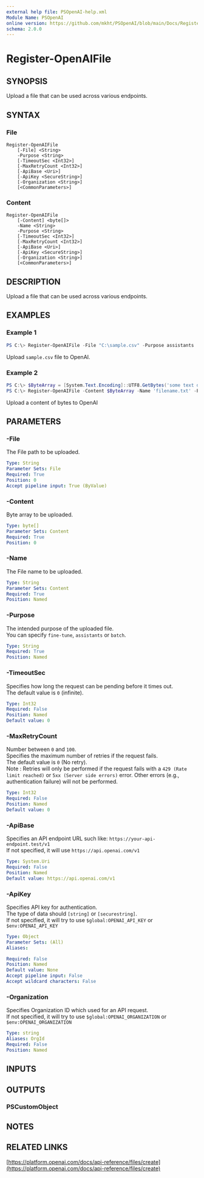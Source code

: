 ```yaml
---
external help file: PSOpenAI-help.xml
Module Name: PSOpenAI
online version: https://github.com/mkht/PSOpenAI/blob/main/Docs/Register-OpenAIFile.md
schema: 2.0.0
---
```


# Register-OpenAIFile

## SYNOPSIS
Upload a file that can be used across various endpoints.

## SYNTAX

### File
```
Register-OpenAIFile
    [-File] <String>
    -Purpose <String>
    [-TimeoutSec <Int32>]
    [-MaxRetryCount <Int32>]
    [-ApiBase <Uri>]
    [-ApiKey <SecureString>]
    [-Organization <String>]
    [<CommonParameters>]
```

### Content
```
Register-OpenAIFile
    [-Content] <byte[]>
    -Name <String>
    -Purpose <String>
    [-TimeoutSec <Int32>]
    [-MaxRetryCount <Int32>]
    [-ApiBase <Uri>]
    [-ApiKey <SecureString>]
    [-Organization <String>]
    [<CommonParameters>]
```

## DESCRIPTION
Upload a file that can be used across various endpoints.

## EXAMPLES

### Example 1
```powershell
PS C:\> Register-OpenAIFile -File "C:\sample.csv" -Purpose assistants
```

Upload `sample.csv` file to OpenAI.

### Example 2
```powershell
PS C:\> $ByteArray = [System.Text.Encoding]::UTF8.GetBytes('some text data')
PS C:\> Register-OpenAIFile -Content $ByteArray -Name 'filename.txt' -Purpose assistants
```

Upload a content of bytes to OpenAI

## PARAMETERS

### -File
The File path to be uploaded.

```yaml
Type: String
Parameter Sets: File
Required: True
Position: 0
Accept pipeline input: True (ByValue)
```

### -Content
Byte array to be uploaded.

```yaml
Type: byte[]
Parameter Sets: Content
Required: True
Position: 0
```

### -Name
The File name to be uploaded.

```yaml
Type: String
Parameter Sets: Content
Required: True
Position: Named
```

### -Purpose
The intended purpose of the uploaded file.  
You can specify `fine-tune`, `assistants` or `batch`.

```yaml
Type: String
Required: True
Position: Named
```

### -TimeoutSec
Specifies how long the request can be pending before it times out.  
The default value is `0` (infinite).

```yaml
Type: Int32
Required: False
Position: Named
Default value: 0
```

### -MaxRetryCount
Number between `0` and `100`.  
Specifies the maximum number of retries if the request fails.  
The default value is `0` (No retry).  
Note : Retries will only be performed if the request fails with a `429 (Rate limit reached)` or `5xx (Server side errors)` error. Other errors (e.g., authentication failure) will not be performed.  

```yaml
Type: Int32
Required: False
Position: Named
Default value: 0
```

### -ApiBase
Specifies an API endpoint URL such like: `https://your-api-endpoint.test/v1`  
If not specified, it will use `https://api.openai.com/v1`

```yaml
Type: System.Uri
Required: False
Position: Named
Default value: https://api.openai.com/v1
```

### -ApiKey
Specifies API key for authentication.  
The type of data should `[string]` or `[securestring]`.  
If not specified, it will try to use `$global:OPENAI_API_KEY` or `$env:OPENAI_API_KEY`

```yaml
Type: Object
Parameter Sets: (All)
Aliases:

Required: False
Position: Named
Default value: None
Accept pipeline input: False
Accept wildcard characters: False
```

### -Organization
Specifies Organization ID which used for an API request.  
If not specified, it will try to use `$global:OPENAI_ORGANIZATION` or `$env:OPENAI_ORGANIZATION`

```yaml
Type: string
Aliases: OrgId
Required: False
Position: Named
```

## INPUTS

## OUTPUTS

### PSCustomObject

## NOTES

## RELATED LINKS

[https://platform.openai.com/docs/api-reference/files/create](https://platform.openai.com/docs/api-reference/files/create)


